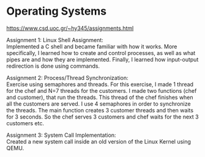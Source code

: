 # Operating Systems
https://www.csd.uoc.gr/~hy345/assignments.html

Assignment 1: Linux Shell	Assignment:  
Implemented a C shell and became familiar with how it works. More specifically, I learned how to create and control processes, as well as what pipes are
and how they are implemented. Finally, I learned how input-output redirection is done using commands.  

Assignment 2:	Process/Thread Synchronization:  
Exercise using semaphores and threads. For this exercise, I made 1 thread for the chef and N=7 threads for the customers.
I made two functions (chef and customer), that run the threads. This thread of the chef finishes when all the customers are served.
I use 4 semaphores in order to synchronize the threads. The main function creates 3 customer threads and then waits for 3 seconds.
So the chef serves 3 customers and chef waits for the next 3 customers etc.  

Assignment 3:	System Call Implementation:  
Created a new system call inside an old version of the Linux Kernel using QEMU.  

